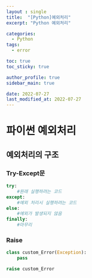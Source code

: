 ```yaml
---
layout : single
title:  "[Python]예외처리"
excerpt: "Python 예외처리"

categories:
  - Python
tags:
  - error

toc: true
toc_sticky: true

author_profile: true
sidebar_main: true

date: 2022-07-27
last_modified_at: 2022-07-27
---
```


<head>
  <style>
    table.dataframe {
      white-space: normal;
      width: 100%;
      height: 240px;
      display: block;
      overflow: auto;
      font-family: Arial, sans-serif;
      font-size: 0.9rem;
      line-height: 20px;
      text-align: center;
      border: 0px !important;
    }

    table.dataframe th {
      text-align: center;
      font-weight: bold;
      padding: 8px;
    }

    table.dataframe td {
      text-align: center;
      padding: 8px;
    }

    table.dataframe tr:hover {
      background: #b8d1f3; 
    }

    .output_prompt {
      overflow: auto;
      font-size: 0.9rem;
      line-height: 1.45;
      border-radius: 0.3rem;
      -webkit-overflow-scrolling: touch;
      padding: 0.8rem;
      margin-top: 0;
      margin-bottom: 15px;
      font: 1rem Consolas, "Liberation Mono", Menlo, Courier, monospace;
      color: $code-text-color;
      border: solid 1px $border-color;
      border-radius: 0.3rem;
      word-break: normal;
      white-space: pre;
    }

  .dataframe tbody tr th:only-of-type {
      vertical-align: middle;
  }

  .dataframe tbody tr th {
      vertical-align: top;
  }

  .dataframe thead th {
      text-align: center !important;
      padding: 8px;
  }

  .page__content p {
      margin: 0 0 0px !important;
  }

  .page__content p > strong {
    font-size: 0.8rem !important;
  }

  </style>
</head>


# 파이썬 예외처리


## 예외처리의 구조


### Try-Except문



```python
try:
    #원래 실행하려는 코드
except:
    #예외 처리시 실행하려는 코드
else:
    #예외가 발생되지 않음
finally:
    #마무리
```

### Raise



```python
class custom_Error(Exception):
    pass

raise custom_Error
```


```python
```
